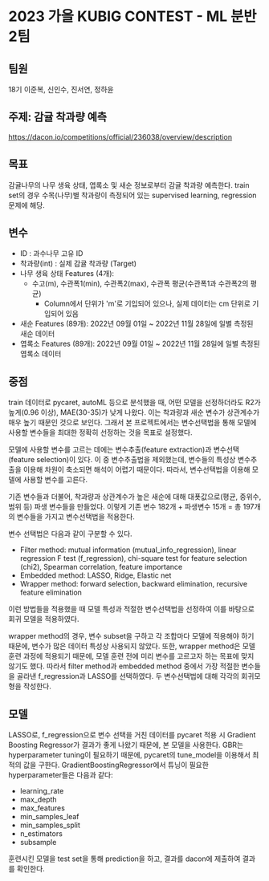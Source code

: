 # 2023 가을 KUBIG CONTEST - ML 분반 2팀
## 팀원
18기 이준복, 신인수, 진서연, 정하윤

## 주제: 감귤 착과량 예측
https://dacon.io/competitions/official/236038/overview/description

## 목표
감귤나무의 나무 생육 상태, 엽록소 및 새순 정보로부터 감귤 착과량 예측한다. 
train set의 경우 수목(나무)별 착과량이 측정되어 있는 supervised learning, regression 문제에 해당. 

## 변수
- ID : 과수나무 고유 ID
- 착과량(int) : 실제 감귤 착과량 (Target)
- 나무 생육 상태 Features (4개):
  * 수고(m), 수관폭1(min), 수관폭2(max), 수관폭 평균(수관폭1과 수관폭2의 평균)
    - Column에서 단위가 'm'로 기입되어 있으나, 실제 데이터는 cm 단위로 기입되어 있음
- 새순 Features (89개):
2022년 09월 01일 ~ 2022년 11월 28일에 일별 측정된 새순 데이터
- 엽록소 Features (89개):
2022년 09월 01일 ~ 2022년 11월 28일에 일별 측정된 엽록소 데이터

## 중점
train 데이터로 pycaret, autoML 등으로 분석했을 때, 어떤 모델을 선정하더라도 R2가 높게(0.96 이상), MAE(30-35)가 낮게 나왔다. 이는 착과량과 새순 변수가 상관계수가 매우 높기 때문인 것으로 보인다. 그래서 본 프로젝트에서는 변수선택법을 통해 모델에 사용할 변수들을 최대한 정확히 선정하는 것을 목표로 설정했다.

모델에 사용할 변수를 고르는 데에는 변수추출(feature extraction)과 변수선택(feature selection)이 있다. 이 중 변수추출법을 제외했는데, 변수들의 특성상 변수추출을 이용해 차원이 축소되면 해석이 어렵기 때문이다. 따라서, 변수선택법을 이용해 모델에 사용할 변수를 고른다.

기존 변수들과 더불어, 착과량과 상관계수가 높은 새순에 대해 대푯값으로(평균, 중위수, 범위 등) 파생 변수들을 만들었다. 이렇게 기존 변수 182개 + 파생변수 15개 = 총 197개의 변수들을 가지고 변수선택법을 적용한다.

변수 선택법은 다음과 같이 구분할 수 있다.
- Filter method: mutual information (mutual_info_regression), linear regression F test (f_regression), chi-square test for feature selection (chi2), Spearman correlation, feature importance
- Embedded method: LASSO, Ridge, Elastic net
- Wrapper method: forward selection, backward elimination, recursive feature elimination

이런 방법들을 적용했을 때 모델 특성과 적절한 변수선택법을 선정하여 이를 바탕으로 회귀 모델을 적용하였다.

wrapper method의 경우, 변수 subset을 구하고 각 조합마다 모델에 적용해야 하기 때문에, 변수가 많은 데이터 특성상 사용되지 않았다. 또한, wrapper method은 모델 훈련 과정에 적용되기 때문에, 모델 훈련 전에 미리 변수를 고르고자 하는 목표에 맞지 않기도 했다.
따라서 filter method과 embedded method 중에서 가장 적절한 변수들을 골라낸 f_regression과 LASSO를 선택하였다. 
두 변수선택법에 대해 각각의 회귀모형을 작성한다.

## 모델
LASSO로, f_regression으로 변수 선택을 거친 데이터를 pycaret 적용 시 Gradient Boosting Regressor가 결과가 좋게 나왔기 때문에, 본 모델을 사용한다.
GBR는 hyperparameter tuning이 필요하기 때문에, pycaret의 tune_model을 이용해서 최적의 값을 구한다. GradientBoostingRegressor에서 튜닝이 필요한 hyperparameter들은 다음과 같다:

- learning_rate
- max_depth
- max_features
- min_samples_leaf
- min_samples_split
- n_estimators
- subsample

훈련시킨 모델을 test set을 통해 prediction을 하고, 결과를 dacon에 제출하여 결과를 확인한다.
